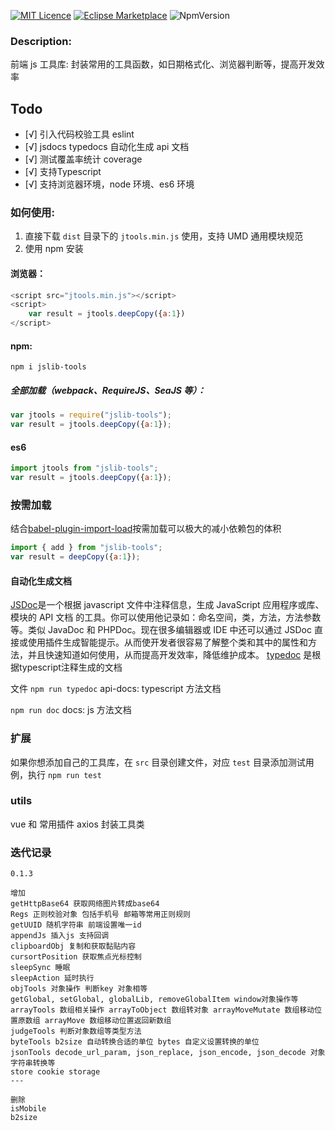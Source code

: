<!--
 * @Author: zhangyu
 * @Email: zhangdulin@outlook.com
 * @Date: 2021-06-08 11:30:40
 * @LastEditors: zhangyu
 * @LastEditTime: 2021-06-28 11:00:05
 * @Description:
-->

[![MIT Licence](https://badges.frapsoft.com/os/mit/mit.svg?v=103)](https://opensource.org/licenses/mit-license.php)
[![Eclipse Marketplace](https://img.shields.io/eclipse-marketplace/dt/notepad4e.svg)](https://www.npmjs.com/package/jslib-tools)
![NpmVersion](https://img.shields.io/npm/v/npm.svg)

### Description:

前端 js 工具库: 封装常用的工具函数，如日期格式化、浏览器判断等，提高开发效率

## Todo

- [√] 引入代码校验工具 eslint
- [√] jsdocs typedocs 自动化生成 api 文档
- [√] 测试覆盖率统计 coverage
- [√] 支持Typescript
- [√] 支持浏览器环境，node 环境、es6 环境

### 如何使用:

1. 直接下载 `dist` 目录下的 `jtools.min.js` 使用，支持 UMD 通用模块规范
2. 使用 npm 安装

#### 浏览器：

```js
<script src="jtools.min.js"></script>
<script>
    var result = jtools.deepCopy({a:1})
</script>
```

#### npm:

`npm i jslib-tools`

##### 全部加载（webpack、RequireJS、SeaJS 等）：

```js
var jtools = require("jslib-tools");
var result = jtools.deepCopy({a:1});
```

#### es6

```js
import jtools from "jslib-tools";
var result = jtools.deepCopy({a:1});
```

### 按需加载

结合[babel-plugin-import-load](https://github.com/Pasoul/babel-plugin-import-load)按需加载可以极大的减小依赖包的体积

```js
import { add } from "jslib-tools";
var result = deepCopy({a:1});
```

#### 自动化生成文档

[JSDoc](http://www.css88.com/doc/jsdoc/about-configuring-jsdoc.html)是一个根据 javascript 文件中注释信息，生成 JavaScript 应用程序或库、模块的 API 文档 的工具。你可以使用他记录如：命名空间，类，方法，方法参数等。类似 JavaDoc 和 PHPDoc。现在很多编辑器或 IDE 中还可以通过 JSDoc 直接或使用插件生成智能提示。从而使开发者很容易了解整个类和其中的属性和方法，并且快速知道如何使用，从而提高开发效率，降低维护成本。
[typedoc](https://typedoc.org/) 是根据typescript注释生成的文档

文件
`npm run typedoc`
api-docs: typescript 方法文档

`npm run doc`
docs: js 方法文档


### 扩展

如果你想添加自己的工具库，在 `src` 目录创建文件，对应 `test` 目录添加测试用例，执行 `npm run test`

### utils 
vue 和 常用插件 axios 封装工具类

### 迭代记录

```
0.1.3

增加 
getHttpBase64 获取网络图片转成base64
Regs 正则校验对象 包括手机号 邮箱等常用正则规则
getUUID 随机字符串 前端设置唯一id
appendJs 插入js 支持回调
clipboardObj 复制和获取黏贴内容
cursortPosition 获取焦点光标控制
sleepSync 睡眠
sleepAction 延时执行
objTools 对象操作 判断key 对象相等
getGlobal, setGlobal, globalLib, removeGlobalItem window对象操作等
arrayTools 数组相关操作 arrayToObject 数组转对象 arrayMoveMutate 数组移动位置原数组 arrayMove 数组移动位置返回新数组
judgeTools 判断对象数组等类型方法
byteTools b2size 自动转换合适的单位 bytes 自定义设置转换的单位
jsonTools decode_url_param, json_replace, json_encode, json_decode 对象字符串转换等
store cookie storage
---

删除
isMobile
b2size
```
